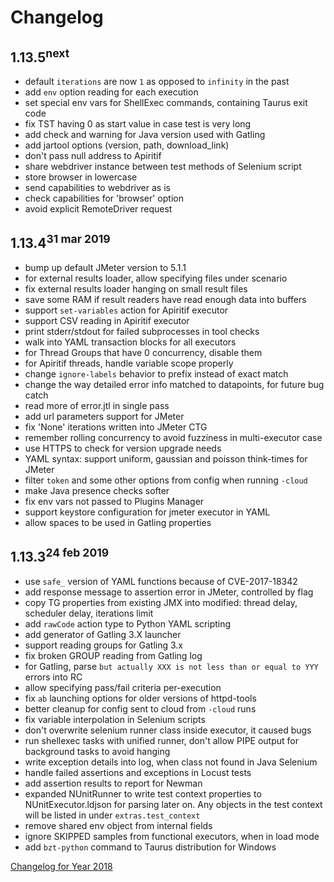 # Changelog

## 1.13.5<sup>next</sup>
- default `iterations` are now `1` as opposed to `infinity` in the past 
- add `env` option reading for each execution
- set special env vars for ShellExec commands, containing Taurus exit code
- fix TST having 0 as start value in case test is very long
- add check and warning for Java version used with Gatling
- add jartool options (version, path, download_link)
- don't pass null address to Apiritif
- share webdriver instance between test methods of Selenium script
- store browser in lowercase
- send capabilities to webdriver as is
- check capabilities for 'browser' option
- avoid explicit RemoteDriver request

## 1.13.4<sup>31 mar 2019</sup>

- bump up default JMeter version to 5.1.1
- for external results loader, allow specifying files under scenario
- fix external results loader hanging on small result files
- save some RAM if result readers have read enough data into buffers
- support `set-variables` action for Apiritif executor
- support CSV reading in Apiritif executor
- print stderr/stdout for failed subprocesses in tool checks
- walk into YAML transaction blocks for all executors
- for Thread Groups that have 0 concurrency, disable them
- for Apiritif threads, handle variable scope properly
- change `ignore-labels` behavior to prefix instead of exact match
- change the way detailed error info matched to datapoints, for future bug catch
- read more of error.jtl in single pass
- add url parameters support for JMeter
- fix 'None' iterations written into JMeter CTG
- remember rolling concurrency to avoid fuzziness in multi-executor case
- use HTTPS to check for version upgrade needs
- YAML syntax: support uniform, gaussian and poisson think-times for JMeter
- filter `token` and some other options from config when running `-cloud`
- make Java presence checks softer
- fix env vars not passed to Plugins Manager
- support keystore configuration for jmeter executor in YAML
- allow spaces to be used in Gatling properties


## 1.13.3<sup>24 feb 2019</sup>

- use `safe_` version of YAML functions because of CVE-2017-18342
- add response message to assertion error in JMeter, controlled by flag
- copy TG properties from existing JMX into modified: thread delay, scheduler delay, iterations limit
- add `rawCode` action type to Python YAML scripting
- add generator of Gatling 3.X launcher
- support reading groups for Gatling 3.x
- fix broken GROUP reading from Gatling log
- for Gatling, parse `but actually XXX is not less than or equal to YYY` errors into RC
- allow specifying pass/fail criteria per-execution
- fix `ab` launching options for older versions of httpd-tools
- better cleanup for config sent to cloud from `-cloud` runs
- fix variable interpolation in Selenium scripts
- don't overwrite selenium runner class inside executor, it caused bugs
- run shellexec tasks with unified runner, don't allow PIPE output for background tasks to avoid hanging
- write exception details into log, when class not found in Java Selenium
- handle failed assertions and exceptions in Locust tests
- add assertion results to report for Newman
- expanded NUnitRunner to write test context properties to NUnitExecutor.ldjson for parsing later on.  Any objects in the test context will be listed in under `extras.test_context`
- remove shared env object from internal fields
- ignore SKIPPED samples from functional executors, when in load mode
- add `bzt-python` command to Taurus distribution for Windows
 
[Changelog for Year 2018](Changelog2018.md)
